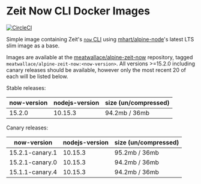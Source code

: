 # Zeit Now CLI Docker Images

[![CircleCI](https://circleci.com/gh/meatwallace/alpine-zeit-now.svg?style=svg)](https://circleci.com/gh/meatwallace/alpine-zeit-now)

Simple image containing Zeit's [`now` CLI](https://github.com/zeit/now-cli)
using [mhart/alpine-node](https://github.com/mhart/alpine-node)'s latest LTS
slim image as a base.

Images are available at the
[meatwallace/alpine-zeit-now](https://hub.docker.com/r/meatwallace/alpine-zeit-now)
repository, tagged `meatwallace/alpine-zeit-now:<now-version>`. All versions
\>=15.2.0 including canary releases should be available, however only the most
recent 20 of each will be listed below.

Stable releases:

| now-version     | nodejs-version | size (un/compressed) |
|-----------------|----------------|----------------------|
| 15.2.0          | 10.15.3        | 94.2mb / 36mb        |

Canary releases:

| now-version     | nodejs-version | size (un/compressed) |
|-----------------|----------------|----------------------|
| 15.2.1-canary.1 | 10.15.3        | 95.2mb / 36mb        |
| 15.2.1-canary.0 | 10.15.3        | 94.2mb / 36mb        |
| 15.1.1-canary.4 | 10.15.3        | 94.2mb / 36mb        |
